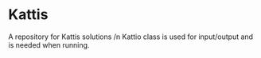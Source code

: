 # Kattis
A repository for Kattis solutions /n
Kattio class is used for input/output and is needed when running. 
